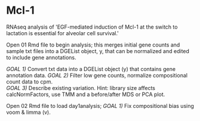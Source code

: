 # Mcl-1
RNAseq analysis of 'EGF-mediated induction of Mcl-1 at the switch to lactation is essential for alveolar cell survival.'

Open 01 Rmd file to begin analysis; this merges initial gene counts and sample txt files into a DGEList object, y, that can be normalized and edited to include gene annotations. 

*GOAL 1)* Convert txt data into a DGEList object (y) that contains gene annotation data. *GOAL 2)* Filter low gene counts, normalize compositional count data to cpm.  
*GOAL 3)* Describe existing variation. Hint: library size affects calcNormFactors, use TMM and a before/after MDS or PCA plot.

Open 02 Rmd file to load day1analysis; 
*GOAL 1)* Fix compositional bias using voom & limma (v).
